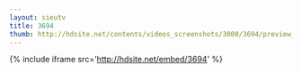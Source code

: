 ```yaml
---
layout: sieutv
title: 3694
thumb: http://hdsite.net/contents/videos_screenshots/3000/3694/preview_360p.mp4.jpg
---
```

{% include iframe src='http://hdsite.net/embed/3694' %}
 
